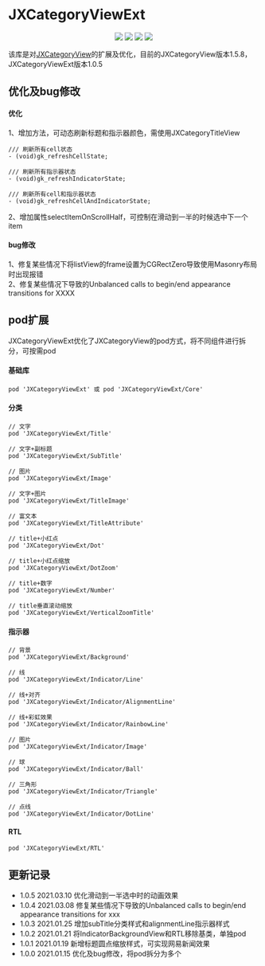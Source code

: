 # JXCategoryViewExt

<p align="center">
<a href="https://github.com/QuintGao/JXCategoryViewExt"><img src="https://img.shields.io/badge/platform-iOS-red.svg"></a>
<a href="" ><img src="https://img.shields.io/badge/license-MIT-green.svg?style=flat"></a>
<a href="https://cocoapods.org/pods/JXCategoryViewExt"><img src="http://img.shields.io/cocoapods/v/JXCategoryViewExt.svg?style=flat"></a>
<a href=""><img src="https://img.shields.io/badge/support-ios%208%2B-orange.svg"></a>
</p>

该库是对[JXCategoryView](https://github.com/pujiaxin33/JXCategoryView/)的扩展及优化，目前的JXCategoryView版本1.5.8，JXCategoryViewExt版本1.0.5

## 优化及bug修改

#### 优化
1、增加方法，可动态刷新标题和指示器颜色，需使用JXCategoryTitleView
```
/// 刷新所有cell状态
- (void)gk_refreshCellState;

/// 刷新所有指示器状态
- (void)gk_refreshIndicatorState;

/// 刷新所有cell和指示器状态
- (void)gk_refreshCellAndIndicatorState;

```

2、增加属性selectItemOnScrollHalf，可控制在滑动到一半的时候选中下一个item

#### bug修改
1、修复某些情况下将listView的frame设置为CGRectZero导致使用Masonry布局时出现报错  
2、修复某些情况下导致的Unbalanced calls to begin/end appearance transitions for XXXX

## pod扩展
JXCategoryViewExt优化了JXCategoryView的pod方式，将不同组件进行拆分，可按需pod

#### 基础库
```
pod 'JXCategoryViewExt' 或 pod 'JXCategoryViewExt/Core'
```

#### 分类
```
// 文字
pod 'JXCategoryViewExt/Title'

// 文字+副标题
pod 'JXCategoryViewExt/SubTitle'

// 图片
pod 'JXCategoryViewExt/Image'

// 文字+图片
pod 'JXCategoryViewExt/TitleImage'

// 富文本
pod 'JXCategoryViewExt/TitleAttribute'

// title+小红点
pod 'JXCategoryViewExt/Dot'

// title+小红点缩放
pod 'JXCategoryViewExt/DotZoom'

// title+数字
pod 'JXCategoryViewExt/Number'

// title垂直滚动缩放
pod 'JXCategoryViewExt/VerticalZoomTitle'
```

#### 指示器
```
// 背景
pod 'JXCategoryViewExt/Background'

// 线
pod 'JXCategoryViewExt/Indicator/Line'

// 线+对齐
pod 'JXCategoryViewExt/Indicator/AlignmentLine'

// 线+彩虹效果
pod 'JXCategoryViewExt/Indicator/RainbowLine'

// 图片
pod 'JXCategoryViewExt/Indicator/Image'

// 球
pod 'JXCategoryViewExt/Indicator/Ball'

// 三角形
pod 'JXCategoryViewExt/Indicator/Triangle'

// 点线
pod 'JXCategoryViewExt/Indicator/DotLine'
```

#### RTL
```
pod 'JXCategoryViewExt/RTL'
```

## 更新记录
* 1.0.5 2021.03.10 优化滑动到一半选中时的动画效果
* 1.0.4 2021.03.08 修复某些情况下导致的Unbalanced calls to begin/end appearance transitions for xxx
* 1.0.3 2021.01.25 增加subTitle分类样式和alignmentLine指示器样式
* 1.0.2 2021.01.21 将IndicatorBackgroundView和RTL移除基类，单独pod
* 1.0.1 2021.01.19 新增标题圆点缩放样式，可实现网易新闻效果
* 1.0.0 2021.01.15 优化及bug修改，将pod拆分为多个

